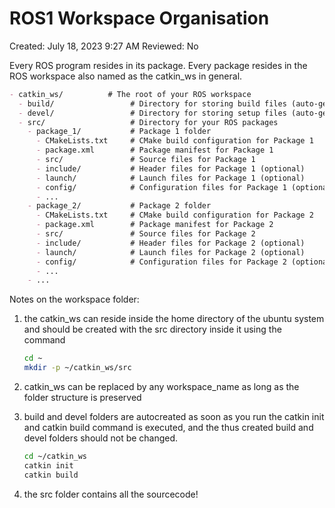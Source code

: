 # ROS1 Workspace Organisation

Created: July 18, 2023 9:27 AM
Reviewed: No

Every ROS program resides in its package. Every package resides in the ROS workspace also named as the catkin_ws in general. 

```markdown
- catkin_ws/          # The root of your ROS workspace
  - build/                 # Directory for storing build files (auto-generated)
  - devel/                 # Directory for storing setup files (auto-generated)
  - src/                   # Directory for your ROS packages
    - package_1/           # Package 1 folder
      - CMakeLists.txt     # CMake build configuration for Package 1
      - package.xml        # Package manifest for Package 1
      - src/               # Source files for Package 1
      - include/           # Header files for Package 1 (optional)
      - launch/            # Launch files for Package 1 (optional)
      - config/            # Configuration files for Package 1 (optional)
      - ...
    - package_2/           # Package 2 folder
      - CMakeLists.txt     # CMake build configuration for Package 2
      - package.xml        # Package manifest for Package 2
      - src/               # Source files for Package 2
      - include/           # Header files for Package 2 (optional)
      - launch/            # Launch files for Package 2 (optional)
      - config/            # Configuration files for Package 2 (optional)
      - ...
    - ...
```

Notes on the workspace folder:

1. the catkin_ws can reside inside the home directory of the ubuntu system and should be created with the src directory inside it using the command
    
    ```bash
    cd ~
    mkdir -p ~/catkin_ws/src
    ```
    
2. catkin_ws can be replaced by any workspace_name as long as the folder structure is preserved
3. build and devel folders are autocreated as soon as you run the catkin init and catkin build command is executed, and the thus created build and devel folders should not be changed.
    
    ```bash
    cd ~/catkin_ws
    catkin init
    catkin build
    ```
    
4. the src folder contains all the sourcecode!